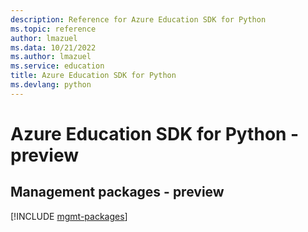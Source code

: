 ```yaml
---
description: Reference for Azure Education SDK for Python
ms.topic: reference
author: lmazuel
ms.data: 10/21/2022
ms.author: lmazuel
ms.service: education
title: Azure Education SDK for Python
ms.devlang: python
---
```

# Azure Education SDK for Python - preview

## Management packages - preview
[!INCLUDE [mgmt-packages](education-mgmt-index.md)]
